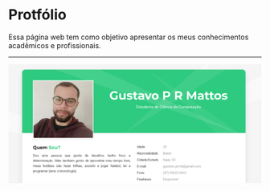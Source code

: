 # Protfólio

Essa página  web tem como objetivo apresentar os meus conhecimentos acadêmicos e profissionais.

--------------


![](images/captura_README.png)